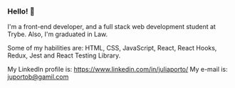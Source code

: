 ### Hello! 👋

I'm a front-end developer, and a full stack web development student at Trybe. Also, I'm graduated in Law.

Some of my habilities are: HTML, CSS, JavaScript, React, React Hooks, Redux, Jest and React Testing Library.

My LinkedIn profile is: https://www.linkedin.com/in/juliaporto/
My e-mail is: juportob@gamil.com
